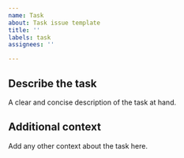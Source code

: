 ```yaml
---
name: Task
about: Task issue template
title: ''
labels: task
assignees: ''

---
```


## **Describe the task**
A clear and concise description of the task at hand.

## **Additional context**
Add any other context about the task here.
